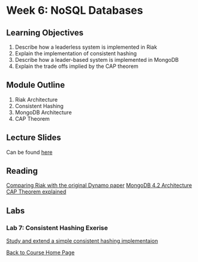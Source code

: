 # Week 6: NoSQL Databases

## Learning Objectives

1. Describe how a leaderless system is implemented in Riak
1. Explain the implementation of consistent hashing
1. Describe how a leader-based system is implemented in MongoDB
1. Explain the trade offs implied by the CAP theorem

## Module Outline

1. Riak Architecture
1. Consistent Hashing
1. MongoDB Architecture
1. CAP Theorem

## Lecture Slides
Can be found [here](https://gortonator.github.io/bsds-6650/lectures/week-6-nosql/BSDS-2019-week-6.pdf)

## Reading
[Comparing Riak with the original Dynamo paper](https://docs.riak.com/riak/kv/2.2.2/learn/dynamo/)
[MongoDB 4.2 Architecture](https://info-mongodb-com.s3.us-east-1.amazonaws.com/MongoDB_Architecture_Guide.pdf)
[CAP Theorem explained](https://dzone.com/articles/understanding-the-cap-theorem)

## Labs

### Lab 7: Consistent Hashing Exerise
[Study and extend a simple consistent hashing implementaion](https://gortonator.github.io/bsds-6650/labs/lab-7)


[Back to Course Home Page](https://gortonator.github.io/bsds-6650/)
